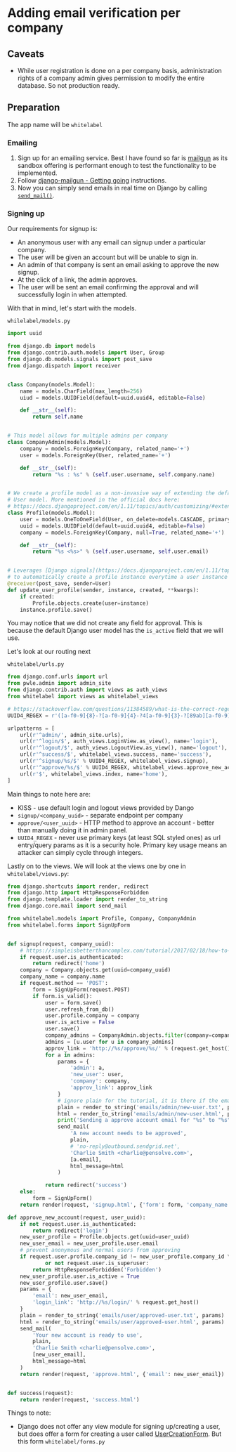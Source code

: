 # Adding email verification per company

## Caveats
* While user registration is done on a per company basis, administration 
  rights of a company admin gives permission to modify the entire database.
  So not production ready.

## Preparation

The app name will be `whitelabel`

### Emailing

1. Sign up for an emailing service. Best I have found so far is [mailgun](http://mailgun.com) 
   as its sandbox offering is performant enough to test the functionality to be implemented.
2. Follow [django-mailgun - Getting going](https://github.com/bradwhittington/django-mailgun/#getting-going)
   instructions.
3. Now you can simply send emails in real time on Django by calling [`send_mail()`](https://docs.djangoproject.com/en/1.11/topics/email/#quick-example).

### Signing up

Our requirements for signup is:
* An anonymous user with any email can signup under a particular company.
* The user will be given an account but will be unable to sign in.
* An admin of that company is sent an email asking to approve the new signup.
* At the click of a link, the admin approves.
* The user will be sent an email confirming the approval and will successfully login in when attempted.

With that in mind, let's start with the models.

`whilelabel/models.py`
```python
import uuid

from django.db import models
from django.contrib.auth.models import User, Group
from django.db.models.signals import post_save
from django.dispatch import receiver


class Company(models.Model):
    name = models.CharField(max_length=256)
    uiud = models.UUIDField(default=uuid.uuid4, editable=False)

    def __str__(self):
        return self.name


# This model allows for multiple admins per company
class CompanyAdmin(models.Model):
    company = models.ForeignKey(Company, related_name='+')
    user = models.ForeignKey(User, related_name='+')

    def __str__(self):
        return "%s : %s" % (self.user.username, self.company.name)


# We create a profile model as a non-invasive way of extending the default
# User model. More mentioned in the official docs here:
# https://docs.djangoproject.com/en/1.11/topics/auth/customizing/#extending-the-existing-user-model
class Profile(models.Model):
    user = models.OneToOneField(User, on_delete=models.CASCADE, primary_key=True)
    uuid = models.UUIDField(default=uuid.uuid4, editable=False)
    company = models.ForeignKey(Company, null=True, related_name='+')

    def __str__(self):
        return "%s <%s>" % (self.user.username, self.user.email)


# Leverages [Django signals](https://docs.djangoproject.com/en/1.11/topics/signals)
# to automatically create a profile instance everytime a user instance is created.
@receiver(post_save, sender=User)
def update_user_profile(sender, instance, created, **kwargs):
    if created:
        Profile.objects.create(user=instance)
    instance.profile.save()
```

You may notice that we did not create any field for approval. This is because the default Django 
user model has the `is_active` field that we will use.

Let's look at our routing next

`whitelabel/urls.py`
```python
from django.conf.urls import url
from pwle.admin import admin_site
from django.contrib.auth import views as auth_views
from whitelabel import views as whitelabel_views

# https://stackoverflow.com/questions/11384589/what-is-the-correct-regex-for-matching-values-generated-by-uuid-uuid4-hex
UUID4_REGEX = r'([a-f0-9]{8}-?[a-f0-9]{4}-?4[a-f0-9]{3}-?[89ab][a-f0-9]{3}-?[a-f0-9]{12})'

urlpatterns = [
    url(r'^admin/', admin_site.urls),
    url(r'^login/$', auth_views.LoginView.as_view(), name='login'),
    url(r'^logout/$', auth_views.LogoutView.as_view(), name='logout'),
    url(r'^success/$', whitelabel_views.success, name='success'),
    url(r'^signup/%s/$' % UUID4_REGEX, whitelabel_views.signup),
    url(r'^approve/%s/$' % UUID4_REGEX, whitelabel_views.approve_new_account),
    url(r'$', whitelabel_views.index, name='home'),
] 
```

Main things to note here are:
* KISS - use default login and logout views provided by Dango
* `signup/<company_uuid>` - separate endpoint per company
* `approve/<user_uuid>` - HTTP method to approve an account - better than manually doing it in admin panel.
* `UUID4_REGEX` - never use primary keys (at least SQL styled ones) as url entry/query params as
  it is a security hole. Primary key usage means an attacker can simply cycle through integers.
  
Lastly on to the views. We will look at the views one by one in `whitelabel/views.py`:

   
```python
from django.shortcuts import render, redirect
from django.http import HttpResponseForbidden
from django.template.loader import render_to_string
from django.core.mail import send_mail

from whitelabel.models import Profile, Company, CompanyAdmin
from whitelabel.forms import SignUpForm


def signup(request, company_uuid):
    # https://simpleisbetterthancomplex.com/tutorial/2017/02/18/how-to-create-user-sign-up-view.html
    if request.user.is_authenticated:
        return redirect('home')
    company = Company.objects.get(uuid=company_uuid)
    company_name = company.name
    if request.method == 'POST':
        form = SignUpForm(request.POST)
        if form.is_valid():
            user = form.save()
            user.refresh_from_db()
            user.profile.company = company
            user.is_active = False
            user.save()
            company_admins = CompanyAdmin.objects.filter(company=company).all()
            admins = [u.user for u in company_admins]
            approv_link = 'http://%s/approve/%s/' % (request.get_host(), user.profile.uuid)
            for a in admins:
                params = {
                    'admin': a,
                    'new_user': user,
                    'company': company,
                    'approv_link': approv_link
                }
                # ignore plain for the tutorial, it is there if the email server requests a non HTML version
                plain = render_to_string('emails/admin/new-user.txt', params)
                html = render_to_string('emails/admin/new-user.html', params)
                print('Sending a approve account email for "%s" to "%s"' % (user.username, a.email))
                send_mail(
                    'A new account needs to be approved',
                    plain,
                    # 'no-reply@outbound.sendgrid.net',
                    'Charlie Smith <charlie@pensolve.com>',
                    [a.email],
                    html_message=html
                )

            return redirect('success')
    else:
        form = SignUpForm()
    return render(request, 'signup.html', {'form': form, 'company_name': company_name})

def approve_new_account(request, user_uuid):
    if not request.user.is_authenticated:
        return redirect('login')
    new_user_profile = Profile.objects.get(uuid=user_uuid)
    new_user_email = new_user_profile.user.email
    # prevent anonymous and normal users from approving
    if request.user.profile.company_id != new_user_profile.company_id \
            or not request.user.is_superuser:
        return HttpResponseForbidden('Forbidden')
    new_user_profile.user.is_active = True
    new_user_profile.user.save()
    params = {
        'email': new_user_email,
        'login_link': 'http://%s/login/' % request.get_host()
    }
    plain = render_to_string('emails/user/approved-user.txt', params)
    html = render_to_string('emails/user/approved-user.html', params)
    send_mail(
        'Your new account is ready to use',
        plain,
        'Charlie Smith <charlie@pensolve.com>',
        [new_user_email],
        html_message=html
    )
    return render(request, 'approve.html', {'email': new_user_email})


def success(request):
    return render(request, 'success.html')
```
 
Things to note:

* Django does not offer any view module for signing up/creating a user, but does offer a form for 
  creating a user called [UserCreationForm](https://docs.djangoproject.com/en/1.8/topics/auth/default/#django.contrib.auth.forms.UserCreationForm).
  But this form
  `whitelabel/forms.py`
  ```python
  
  ```
